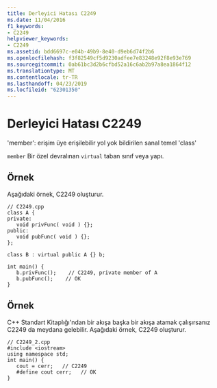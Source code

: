 ```yaml
---
title: Derleyici Hatası C2249
ms.date: 11/04/2016
f1_keywords:
- C2249
helpviewer_keywords:
- C2249
ms.assetid: bdd6697c-e04b-49b9-8e40-d9eb6d74f2b6
ms.openlocfilehash: f3f82549cf5d9230adfee7e83248e92f8e93e769
ms.sourcegitcommit: 0ab61bc3d2b6cfbd52a16c6ab2b97a8ea1864f12
ms.translationtype: MT
ms.contentlocale: tr-TR
ms.lasthandoff: 04/23/2019
ms.locfileid: "62301350"
---
```

# <a name="compiler-error-c2249"></a>Derleyici Hatası C2249

'member': erişim üye erişilebilir yol yok bildirilen sanal temel 'class'

`member` Bir özel devralınan `virtual` taban sınıf veya yapı.

## <a name="example"></a>Örnek

Aşağıdaki örnek, C2249 oluşturur.

```
// C2249.cpp
class A {
private:
   void privFunc( void ) {};
public:
   void pubFunc( void ) {};
};

class B : virtual public A {} b;

int main() {
   b.privFunc();    // C2249, private member of A
   b.pubFunc();    // OK
}
```

## <a name="example"></a>Örnek

C++ Standart Kitaplığı'ndan bir akışa başka bir akışa atamak çalışırsanız C2249 da meydana gelebilir.  Aşağıdaki örnek, C2249 oluşturur.

```
// C2249_2.cpp
#include <iostream>
using namespace std;
int main() {
   cout = cerr;   // C2249
   #define cout cerr;   // OK
}
```